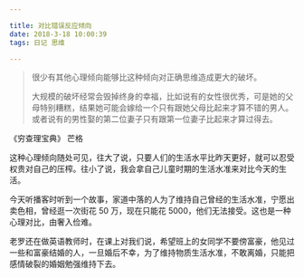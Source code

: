 ```yaml
---

title: 对比错误反应倾向
date: 2018-3-18 10:00:39
tags: 日记 思维

---
```


> 很少有其他心理倾向能够比这种倾向对正确思维造成更大的破坏。
>
> 大规模的破坏经常会毁掉终身的幸福，比如说有的女性很优秀，可是她的父母特别糟糕，结果她可能会嫁给一个只有跟她父母比起来才算不错的男人。或者说有的男性娶的第二位妻子只有跟第一位妻子比起来才算过得去。

《穷查理宝典》 芒格

这种心理倾向随处可见，往大了说，只要人们的生活水平比昨天更好，就可以忍受权贵对自己的压榨。往小了说，我会拿自己儿童时期的生活水准来对比今天的生活。

今天听播客时听到一个故事，家道中落的人为了维持自己曾经的生活水准，宁愿出卖色相，曾经逛一次街花 50 万，现在只能花 5000，他们无法接受。这也是一种心理对比，由奢入俭难。

老罗还在做英语教师时，在课上对我们说，希望班上的女同学不要傍富豪，他见过一些和富豪结婚的人，一旦婚后不幸，为了维持物质生活水准，不敢离婚，只能把感情破裂的婚姻勉强维持下去。
